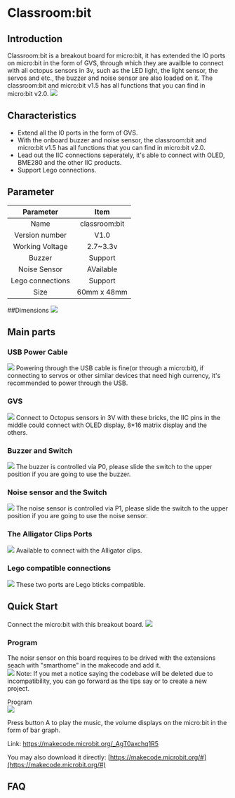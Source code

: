 # Classroom:bit 
## Introduction
Classroom:bit is a breakout board for micro:bit, it has extended the IO ports on micro:bit in the form of GVS, through which they are availble to connect with all octopus sensors in 3v, such as the LED light, the light sensor, the servos and etc., the buzzer and noise sensor are also loaded on it. The classroom:bit and micro:bit v1.5 has all functions that you can find in micro:bit v2.0.
![](./images/classroombit-1.png)

## Characteristics
- Extend all the I0 ports in the form of GVS. 
- With the onboard buzzer and noise sensor, the classroom:bit and micro:bit v1.5 has all functions that you can find in micro:bit v2.0.
- Lead out the IIC connections seperately, it's able to connect with OLED, BME280 and the other IIC products. 
- Support Lego connections. 

## Parameter 
|**Parameter**|Item|
|:--:|:--:|
|Name|classroom:bit|
|Version number|V1.0|
|Working Voltage|2.7~3.3v|
|Buzzer|Support|
|Noise Sensor|AVailable|
|Lego connections|Support|
|Size|60mm x 48mm|


##Dimensions
![](./images/classroombit-2.png)

## Main parts
### USB Power Cable
![](./images/classroombit-3.png)
Powering through the USB cable is fine(or through a micro:bit), if connecting to servos or other similar devices that need high currency, it's recommended to power through the USB. 

### GVS
![](./images/classroombit-4.png)
Connect to Octopus sensors in 3V with these bricks, the IIC pins in the middle could connect with OLED display, 8*16 matrix display and the others. 

### Buzzer and Switch
![](./images/classroombit-5.png)
The buzzer is controlled via P0, please slide the switch to the upper position if you are going to use the buzzer. 

### Noise sensor and the Switch    
![](./images/classroombit-6.png)
The noise sensor is controlled via P1, please slide the switch to the upper position if you are going to use the noise sensor. 

### The Alligator Clips Ports  
![](./images/classroombit-7.png)
Available to connect with the Alligator clips. 

### Lego compatible connections
![](./images/classroombit-8.png)
These two ports are Lego bticks compatible. 

## Quick Start
Connect the micro:bit with this breakout board. 
![](./images/classroombit-9.png)

### Program
The noisr sensor on this board requires to be drived with the extensions seach with "smarthome" in the makecode and add it.   
![](./images/classroombit-10.png)
Note: If you met a notice saying the codebase will be deleted due to incompatibility, you can go forward as the tips say or to create a new project. 

Program  
![](./images/classroombit-11.png)

Press button A to play the music, the volume displays on the micro:bit in the form of bar graph. 

Link:
[https://makecode.microbit.org/_AgT0axchq1R5 ](https://makecode.microbit.org/_AgT0axchq1R5 )

You may also download it directly: 
[https://makecode.microbit.org/#](https://makecode.microbit.org/#)

## FAQ
